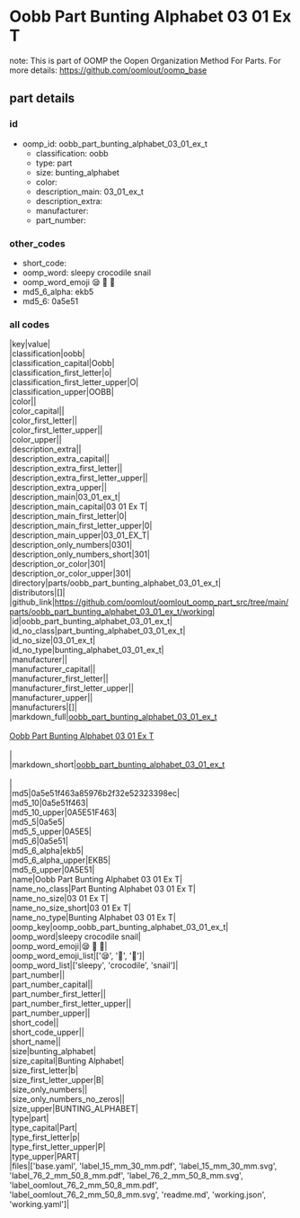 # Oobb Part Bunting Alphabet 03 01 Ex T  

note: This is part of OOMP the Oopen Organization Method For Parts. For more details: https://github.com/oomlout/oomp_base

##  part details





### id
* oomp_id: oobb_part_bunting_alphabet_03_01_ex_t
  * classification: oobb
  * type: part
  * size: bunting_alphabet
  * color: 
  * description_main: 03_01_ex_t
  * description_extra: 
  * manufacturer: 
  * part_number: 

### other_codes
* short_code: 
* oomp_word: sleepy crocodile snail
* oomp_word_emoji :sleepy: :crocodile: :snail:
* md5_6_alpha: ekb5
* md5_6: 0a5e51

### all codes 
|key|value|  
|classification|oobb|  
|classification_capital|Oobb|  
|classification_first_letter|o|  
|classification_first_letter_upper|O|  
|classification_upper|OOBB|  
|color||  
|color_capital||  
|color_first_letter||  
|color_first_letter_upper||  
|color_upper||  
|description_extra||  
|description_extra_capital||  
|description_extra_first_letter||  
|description_extra_first_letter_upper||  
|description_extra_upper||  
|description_main|03_01_ex_t|  
|description_main_capital|03 01 Ex T|  
|description_main_first_letter|0|  
|description_main_first_letter_upper|0|  
|description_main_upper|03_01_EX_T|  
|description_only_numbers|0301|  
|description_only_numbers_short|301|  
|description_or_color|301|  
|description_or_color_upper|301|  
|directory|parts/oobb_part_bunting_alphabet_03_01_ex_t|  
|distributors|[]|  
|github_link|https://github.com/oomlout/oomlout_oomp_part_src/tree/main/parts/oobb_part_bunting_alphabet_03_01_ex_t/working|  
|id|oobb_part_bunting_alphabet_03_01_ex_t|  
|id_no_class|part_bunting_alphabet_03_01_ex_t|  
|id_no_size|03_01_ex_t|  
|id_no_type|bunting_alphabet_03_01_ex_t|  
|manufacturer||  
|manufacturer_capital||  
|manufacturer_first_letter||  
|manufacturer_first_letter_upper||  
|manufacturer_upper||  
|manufacturers|[]|  
|markdown_full|[oobb_part_bunting_alphabet_03_01_ex_t](https://github.com/oomlout/oomlout_oomp_part_src/tree/main/parts/oobb_part_bunting_alphabet_03_01_ex_t/working)<br>[](https://github.com/oomlout/oomlout_oomp_part_src/tree/main/parts/oobb_part_bunting_alphabet_03_01_ex_t/working)<br>[Oobb Part Bunting Alphabet 03 01 Ex T](https://github.com/oomlout/oomlout_oomp_part_src/tree/main/parts/oobb_part_bunting_alphabet_03_01_ex_t/working)<br><br>|  
|markdown_short|[oobb_part_bunting_alphabet_03_01_ex_t](https://github.com/oomlout/oomlout_oomp_part_src/tree/main/parts/oobb_part_bunting_alphabet_03_01_ex_t/working)<br><br>|  
|md5|0a5e51f463a85976b2f32e52323398ec|  
|md5_10|0a5e51f463|  
|md5_10_upper|0A5E51F463|  
|md5_5|0a5e5|  
|md5_5_upper|0A5E5|  
|md5_6|0a5e51|  
|md5_6_alpha|ekb5|  
|md5_6_alpha_upper|EKB5|  
|md5_6_upper|0A5E51|  
|name|Oobb Part Bunting Alphabet 03 01 Ex T|  
|name_no_class|Part Bunting Alphabet 03 01 Ex T|  
|name_no_size|03 01 Ex T|  
|name_no_size_short|03 01 Ex T|  
|name_no_type|Bunting Alphabet 03 01 Ex T|  
|oomp_key|oomp_oobb_part_bunting_alphabet_03_01_ex_t|  
|oomp_word|sleepy crocodile snail|  
|oomp_word_emoji|:sleepy: :crocodile: :snail:|  
|oomp_word_emoji_list|[':sleepy:', ':crocodile:', ':snail:']|  
|oomp_word_list|['sleepy', 'crocodile', 'snail']|  
|part_number||  
|part_number_capital||  
|part_number_first_letter||  
|part_number_first_letter_upper||  
|part_number_upper||  
|short_code||  
|short_code_upper||  
|short_name||  
|size|bunting_alphabet|  
|size_capital|Bunting Alphabet|  
|size_first_letter|b|  
|size_first_letter_upper|B|  
|size_only_numbers||  
|size_only_numbers_no_zeros||  
|size_upper|BUNTING_ALPHABET|  
|type|part|  
|type_capital|Part|  
|type_first_letter|p|  
|type_first_letter_upper|P|  
|type_upper|PART|  
|files|['base.yaml', 'label_15_mm_30_mm.pdf', 'label_15_mm_30_mm.svg', 'label_76_2_mm_50_8_mm.pdf', 'label_76_2_mm_50_8_mm.svg', 'label_oomlout_76_2_mm_50_8_mm.pdf', 'label_oomlout_76_2_mm_50_8_mm.svg', 'readme.md', 'working.json', 'working.yaml']|  
